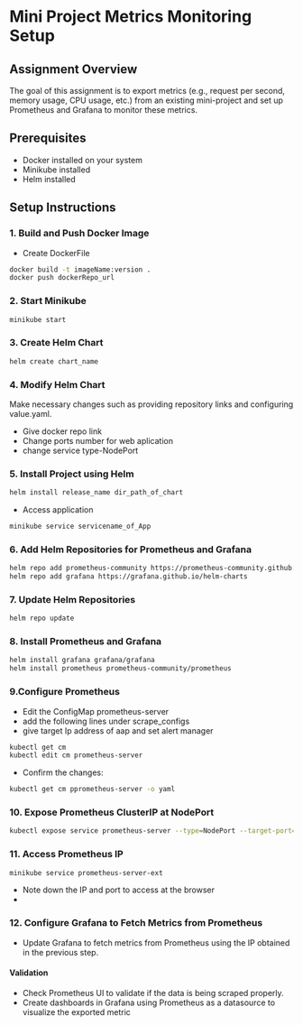 # Mini Project Metrics Monitoring Setup

## Assignment Overview
The goal of this assignment is to export metrics (e.g., request per second, memory usage, CPU usage, etc.) from an existing mini-project and set up Prometheus and Grafana to monitor these metrics.

## Prerequisites
- Docker installed on your system
- Minikube installed
- Helm installed

## Setup Instructions

### 1. Build and Push Docker Image
* Create DockerFile 
```bash
docker build -t imageName:version .
docker push dockerRepo_url
```
### 2. Start Minikube
```bash
minikube start
```
### 3. Create Helm Chart
```bash
helm create chart_name
```
### 4. Modify Helm Chart
Make necessary changes such as providing repository links and configuring value.yaml.
* Give docker repo link
* Change ports number for web aplication
* change service type-NodePort

### 5. Install Project using Helm
```bash
helm install release_name dir_path_of_chart

```
* Access application
```bash
minikube service servicename_of_App

```
### 6. Add Helm Repositories for Prometheus and Grafana
```bash
helm repo add prometheus-community https://prometheus-community.github.io/helm-charts
helm repo add grafana https://grafana.github.io/helm-charts
```
### 7. Update Helm Repositories
```bash
helm repo update
```
### 8. Install Prometheus and Grafana
```bash
helm install grafana grafana/grafana
helm install prometheus prometheus-community/prometheus
```
### 9.Configure Prometheus
* Edit the ConfigMap prometheus-server
* add the following lines under scrape_configs
* give target Ip address of aap and set alert manager
```bash
kubectl get cm
kubectl edit cm prometheus-server
```
* Confirm the changes:
```bash
kubectl get cm pprometheus-server -o yaml
```
### 10. Expose Prometheus ClusterIP at NodePort
```bash
kubectl expose service prometheus-server --type=NodePort --target-port=9090 --name=prometheus-server-ext

```
### 11. Access Prometheus IP
```bash
minikube service prometheus-server-ext
```
* Note down the IP and port to access at the browser
* 
### 12. Configure Grafana to Fetch Metrics from Prometheus
* Update Grafana to fetch metrics from Prometheus using the IP obtained in the previous step.

#### Validation
* Check Prometheus UI to validate if the data is being scraped properly.
* Create dashboards in Grafana using Prometheus as a datasource to visualize the exported metric
